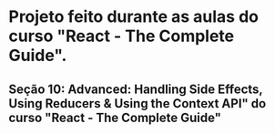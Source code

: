 # Projeto feito durante as aulas do curso "React - The Complete Guide".
## Seção 10: Advanced: Handling Side Effects, Using Reducers & Using the Context API" do curso "React - The Complete Guide"
